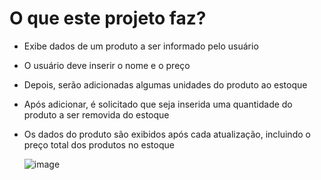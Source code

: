 # O que este projeto faz?
- Exibe dados de um produto a ser informado pelo usuário
- O usuário deve inserir o nome e o preço
- Depois, serão adicionadas algumas unidades do produto ao estoque
- Após adicionar, é solicitado que seja inserida uma quantidade do produto a ser removida do estoque
- Os dados do produto são exibidos após cada atualização, incluindo o preço total dos produtos no estoque

     ![image](https://user-images.githubusercontent.com/97055846/179089118-f2564962-f783-4655-aa88-6534c60088f4.png)

